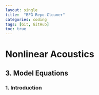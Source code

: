 ```yaml
---
layout: single
title:  "BFG Repo-Cleaner"
categories: coding
tags: [Git, GitHub]
toc: true
---
```

# Nonlinear Acoustics
## 3. Model Equations
### 1. Introduction
